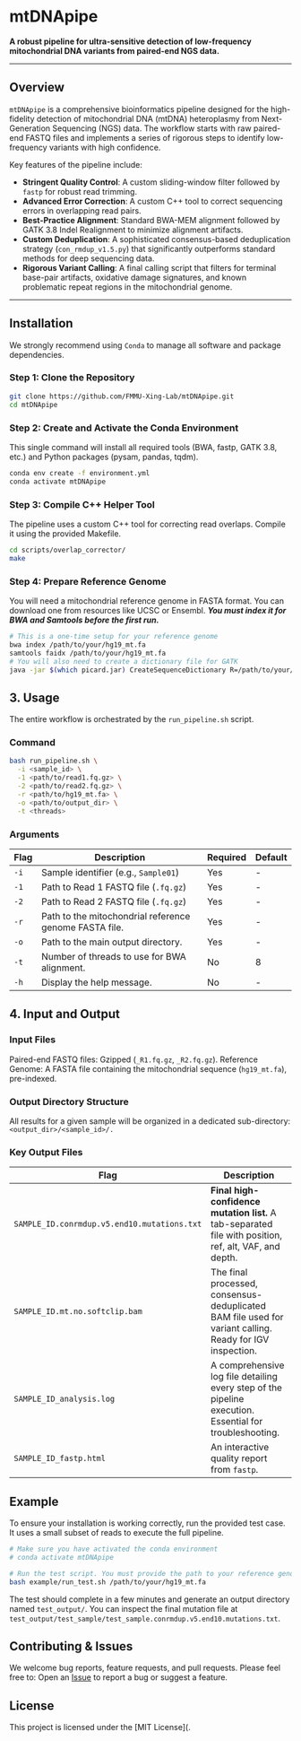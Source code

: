 # mtDNApipe
**A robust pipeline for ultra-sensitive detection of low-frequency mitochondrial DNA variants from paired-end NGS data.**

---

## Overview

`mtDNApipe` is a comprehensive bioinformatics pipeline designed for the high-fidelity detection of mitochondrial DNA (mtDNA) heteroplasmy from Next-Generation Sequencing (NGS) data. The workflow starts with raw paired-end FASTQ files and implements a series of rigorous steps to identify low-frequency variants with high confidence.

Key features of the pipeline include:
- **Stringent Quality Control**: A custom sliding-window filter followed by `fastp` for robust read trimming.
- **Advanced Error Correction**: A custom C++ tool to correct sequencing errors in overlapping read pairs.
- **Best-Practice Alignment**: Standard BWA-MEM alignment followed by GATK 3.8 Indel Realignment to minimize alignment artifacts.
- **Custom Deduplication**: A sophisticated consensus-based deduplication strategy (`con_rmdup_v1.5.py`) that significantly outperforms standard methods for deep sequencing data.
- **Rigorous Variant Calling**: A final calling script that filters for terminal base-pair artifacts, oxidative damage signatures, and known problematic repeat regions in the mitochondrial genome.

---

## Installation

We strongly recommend using `Conda` to manage all software and package dependencies.

### Step 1: Clone the Repository
```bash
git clone https://github.com/FMMU-Xing-Lab/mtDNApipe.git
cd mtDNApipe
```

### Step 2: Create and Activate the Conda Environment

This single command will install all required tools (BWA, fastp, GATK 3.8, etc.) and Python packages (pysam, pandas, tqdm).

```bash
conda env create -f environment.yml
conda activate mtDNApipe
 ```
    
    

### Step 3: Compile C++ Helper Tool
The pipeline uses a custom C++ tool for correcting read overlaps. Compile it using the provided Makefile.
```bash
cd scripts/overlap_corrector/
make
```


### Step 4:  Prepare Reference Genome
You will need a mitochondrial reference genome in FASTA format. You can download one from resources like UCSC or Ensembl. ***You must index it for BWA and Samtools before the first run.***
```bash
# This is a one-time setup for your reference genome
bwa index /path/to/your/hg19_mt.fa
samtools faidx /path/to/your/hg19_mt.fa
# You will also need to create a dictionary file for GATK
java -jar $(which picard.jar) CreateSequenceDictionary R=/path/to/your/hg19_mt.fa O=/path/to/your/hg19_mt.dict
```
   

## 3. Usage

The entire workflow is orchestrated by the `run_pipeline.sh` script.

### Command
```bash
bash run_pipeline.sh \
  -i <sample_id> \
  -1 <path/to/read1.fq.gz> \
  -2 <path/to/read2.fq.gz> \
  -r <path/to/hg19_mt.fa> \
  -o <path/to/output_dir> \
  -t <threads>
```

### Arguments
| Flag | Description | Required | Default |
| ----- | ----- | ----- | ----- |
| `-i` | Sample identifier (e.g., `Sample01`) | Yes | - |
| `-1` | Path to Read 1 FASTQ file (`.fq.gz`)| Yes | - |
| `-2` | Path to Read 2 FASTQ file (`.fq.gz`) | Yes | - |
| `-r` | Path to the mitochondrial reference genome FASTA file.	 | Yes | - |
| `-o` | Path to the main output directory. | Yes | - |
| `-t` | Number of threads to use for BWA alignment. | No | 8 |
| `-h` | Display the help message. | No | - |

## 4. Input and Output

### Input Files

Paired-end FASTQ files: Gzipped (`_R1.fq.gz`, `_R2.fq.gz`).
Reference Genome: A FASTA file containing the mitochondrial sequence (`hg19_mt.fa`), pre-indexed.

### Output Directory Structure
All results for a given sample will be organized in a dedicated sub-directory: `<output_dir>/<sample_id>/.`

### Key Output Files
| Flag | Description |
| ----- | ----- |
| `SAMPLE_ID.conrmdup.v5.end10.mutations.txt` | **Final high-confidence mutation list.** A tab-separated file with position, ref, alt, VAF, and depth. |
| `SAMPLE_ID.mt.no.softclip.bam` | The final processed, consensus-deduplicated BAM file used for variant calling. Ready for IGV inspection. |
| `SAMPLE_ID_analysis.log` | A comprehensive log file detailing every step of the pipeline execution. Essential for troubleshooting. |
| `SAMPLE_ID_fastp.html` | An interactive quality report from `fastp`. |

## Example
To ensure your installation is working correctly, run the provided test case. It uses a small subset of reads to execute the full pipeline.
```bash
# Make sure you have activated the conda environment
# conda activate mtDNApipe

# Run the test script. You must provide the path to your reference genome.
bash example/run_test.sh /path/to/your/hg19_mt.fa
```
The test should complete in a few minutes and generate an output directory named `test_output/`. You can inspect the final mutation file at `test_output/test_sample/test_sample.conrmdup.v5.end10.mutations.txt`.

## Contributing & Issues
We welcome bug reports, feature requests, and pull requests. Please feel free to:
Open an [Issue](https://github.com/FMMU-Xing-Lab/mtDNApipe/issues) to report a bug or suggest a feature.
    

## License
This project is licensed under the [MIT License](.

